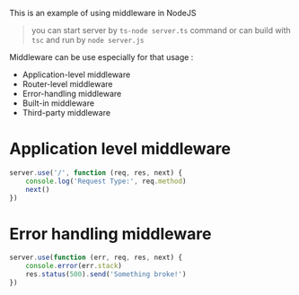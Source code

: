 

This is an example of using middleware in NodeJS

> you can start server by `ts-node server.ts` command or can build with `tsc` and run by `node server.js`

Middleware can be use especially for that usage :

- Application-level middleware
- Router-level middleware
- Error-handling middleware
- Built-in middleware
- Third-party middleware 

# Application level middleware

```Typescript
server.use('/', function (req, res, next) {
    console.log('Request Type:', req.method)
    next()
})
```

# Error handling middleware

```Typescript
server.use(function (err, req, res, next) {
    console.error(err.stack)
    res.status(500).send('Something broke!')
})
```
